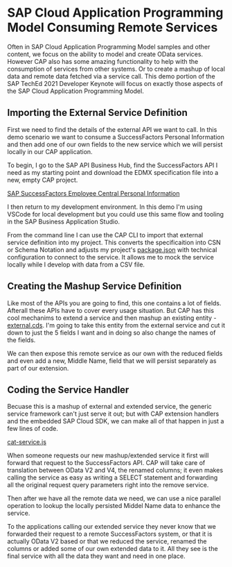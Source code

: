 # SAP Cloud Application Programming Model Consuming Remote Services

Often in SAP Cloud Application Programming Model samples and other content, we focus on the ability to model and create OData services. However CAP also has some amazing functionality to help with the consumption of services from other systems. Or to create a mashup of local data and remote data fetched via a service call. This demo portion of the SAP TechEd 2021 Developer Keynote will focus on exactly those aspects of the SAP Cloud Application Programming Model.

## Importing the External Service Definition

First we need to find the details of the external API we want to call. In this demo scenario we want to consume a SuccessFactors Personal Information and then add one of our own fields to the new service which we will persist locally in our CAP application.

To begin, I go to the SAP API Business Hub, find the SuccessFactors API I need as my starting point and download the EDMX specification file into a new, empty CAP project.

[SAP SuccessFactors Employee Central Personal Information](https://api.sap.com/api/ECPersonalInformation/overview)

I then return to my development environment. In this demo I'm using VSCode for local development but you could use this same flow and tooling in the SAP Business Application Studio. 

From the command line I can use the CAP CLI to import that external service definition into my project. This converts the specificaition into CSN or Schema Notation and adjusts my project's [package.json](./package.json#L53-L65) with technical configuration to connect to the service.  It allows me to mock the service locally while I develop with data from a CSV file.

## Creating the Mashup Service Definition

Like most of the APIs you are going to find, this one contains a lot of fields. Afterall these APIs have to cover every usage situation. But CAP has this cool mechanims to extend a service and then mashup an existing entity - [external.cds](./srv/cat-service.cds). I'm going to take this entity from the external service and cut it down to just the 5 fields I want and in doing so also change the names of the fields.

We can then expose this remote service as our own with the reduced fields and even add a new, Middle Name, field that we will persist separately as part of our extension. 

## Coding the Service Handler

Becuase this is a mashup of external and extended service, the generic service framework can't just serve it out; but with CAP extension handlers and the embedded SAP Cloud SDK, we can make all of that happen in just a few lines of code.

[cat-service.js](./srv/cat-service.js)

When someone requests our new mashup/extended service it first will forward that request to the SuccessFactors API.  CAP will take care of translation between OData V2 and V4, the renamed columns; it even makes calling the service as easy as writing a SELECT statement and forwarding all the original request query parameters right into the remove service.

Then after we have all the remote data we need, we can use a nice parallel operation to lookup the locally persisted Middel Name data to enhance the service. 

To the applications calling our extended service they never know that we forwarded their request to a remote SuccessFactors system, or that it is actually OData V2 based or that we reduced the service, renamed the columns or added some of our own extended data to it.  All they see is the final service with all the data they want and need in one place.